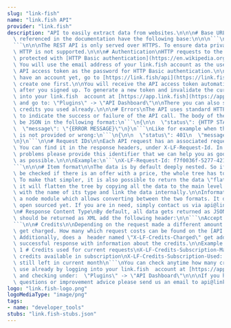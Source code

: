 ```yaml
---
slug: "link-fish"
name: "link.fish API"
provider: "link.fish"
description: "API to easily extract data from websites.\n\n\n# Base URL\n\n\nAll URLs\
  \ referenced in the documentation have the following base:\n\n\n```\nhttps://api.link.fish\n\
  ```\n\n\nThe REST API is only served over HTTPS. To ensure data privacy, unencrypted\
  \ HTTP is not supported.\n\n\n# Authentication\nHTTP requests to the REST API are\
  \ protected with [HTTP Basic authentication](https://en.wikipedia.org/wiki/Basic_access_authentication).\
  \ You will use the email address of your link.fish account as the username and your\
  \ API access token as the password for HTTP Basic authentication.\n\nIf you do not\
  \ have an account yet, go to [https://link.fish/api](https://link.fish/api) and\
  \ create one first.\n\nYou will receive the API access token automatically via email\
  \ after you signed up. To generate a new token and invalidate the current one log\
  \ into your link.fish  account at [https://app.link.fish](https://app.link.fish)\
  \ and go to: \"Plugins\" -> \"API Dashboard\"\n\nThere you can also see how many\
  \ credits you used already.\n\n\n# Errors\nThe API uses standard HTTP status codes\
  \ to indicate the success or failure of the API call. The body of the response will\
  \ be JSON in the following format:\n```\n{\n\n  \"status\": {HTTP STATUS CODE}\n\
  \  \"message\": \"{ERROR MESSAGE}\"\n}\n```\nLike for example when the authorization\
  \ is not provided or wrong:\n```\n{\n\n  \"status\": 401\n  \"message\": \"Unauthorized\"\
  \n}\n```\n\n# Request IDs\n\nEach API request has an associated request identifier.\
  \ You can find it in the response headers, under X-LF-Request-Id. In case you have\
  \ problems please provide this identifier that we can help you as good and fast\
  \ as possible.\n\n\nExample:\n```\nX-LF-Request-Id: f7f0036f-5277-421a-b143-f7a151571d18\n\
  ```\n\n\n# Item format\n\nThe data is by default deeply nested. So if it should\
  \ be checked if there is an offer with a price, the whole tree has to be checked.\
  \ To make that simpler, it is also possible to return the data \"flat\". If selected\
  \ it will flatten the tree by copying all the data to the main level under a property\
  \ with the name of its type and link the data internally.\n\nInformation: We created\
  \ a node module which allows converting between the two formats. It did not get\
  \ open sourced yet. If you are in need, simply contact us via api@link.fish.\n\n\
  \n# Response Content Type\nBy default, all data gets returned as JSON. If the data\
  \ should be returned as XML add the following header:\n\n```\nAccept: application/xml\n\
  ```\n\n# Credits\n\nDepending on the request made a different amount of credits\
  \ get charged. How many which request costs can be found on the [API pricing page](http://link.fish/api/#pricing).\
  \ Additionally, does a  header named \"X-LF-Credits-Charged\" get added to each\
  \ successful response with information about the credits.\n\nExample:\n```\nX-LF-Credits-Charged:\
  \ 1 # Credits used for current requests\nX-LF-Credits-Subscription-Max: 1000 # Total\
  \ credits available in subscription\nX-LF-Credits-Subscription-Used: 512 # Credits\
  \ still left in current month\n```\nYou can check anytime how many credits you did\
  \ use already by logging into your link.fish  account at [https://app.link.fish](https://app.link.fish)\
  \ and checking under:  \"Plugins\" -> \"API Dashboard\"\n\n\nIf you have problems,\
  \ questions or improvement advice please send us an email to api@link.fish\n"
logo: "link.fish-logo.png"
logoMediaType: "image/png"
tags:
- name: "developer_tools"
stubs: "link.fish-stubs.json"
---
```

